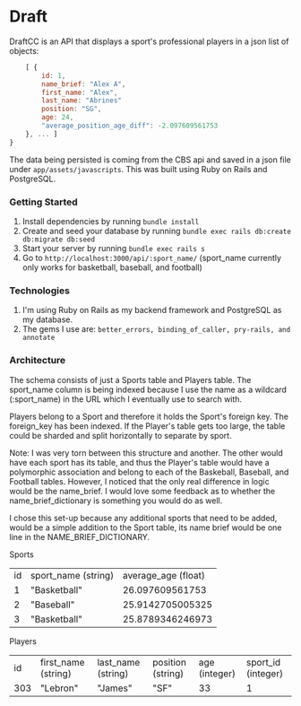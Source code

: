 # Draft

DraftCC is an API that displays a sport's professional players in a json list of objects:

```js
    [ { 
        id: 1,
        name_brief: "Alex A",
        first_name: "Alex", 
        last_name: "Abrines"
        position: "SG",
        age: 24,
        "average_position_age_diff": -2.097609561753
    }, ... ] 
} 
```

The data being persisted is coming from the CBS api and saved in a json file under `app/assets/javascripts`. This was built using Ruby on Rails and PostgreSQL.

### Getting Started

1. Install dependencies by running `bundle install`
2. Create and seed your database by running `bundle exec rails db:create db:migrate db:seed`
3. Start your server by running `bundle exec rails s`
4. Go to `http://localhost:3000/api/:sport_name/` (sport_name currently only works for basketball, baseball, and football)

### Technologies

1. I'm using Ruby on Rails as my backend framework and PostgreSQL as my database.
2. The gems I use are: `better_errors, binding_of_caller, pry-rails, and annotate`


### Architecture

The schema consists of just a Sports table and Players table. The sport_name column is being indexed because I use the name as a wildcard (:sport_name) in the URL which I eventually use to search with.

Players belong to a Sport and therefore it holds the Sport's foreign key. The foreign_key has been indexed. If the Player's table gets too large, the table could be sharded and split horizontally to separate by sport.

Note: I was very torn between this structure and another. The other would have each sport has its table, and thus the Player's table would have a polymorphic association and belong to each of the Baskeball, Baseball, and Football tables. However, I noticed that the only real difference in logic would be the name_brief. I would love some feedback as to whether the name_brief_dictionary is something you would do as well. 

I chose this set-up because any additional sports that need to be added, would be a simple addition to the Sport table, its name brief would be one line in the NAME_BRIEF_DICTIONARY.

Sports
<table>
  <tr>
    <td>id</td>
    <td>sport_name (string)</td>
    <td>average_age (float)</td>
  </tr>
  <tr>
    <td>1</td>
    <td>"Basketball"</td>
    <td>26.097609561753</td>
  </tr>
  <tr>
    <td>2</td>
    <td>"Baseball"</td>
    <td>25.9142705005325</td>
  </tr>
  <tr>
    <td>3</td>
    <td>"Basketball"</td>
    <td>25.8789346246973</td>
  </tr>
</table>

Players
<table>
  <tr>
    <td>id</td>
    <td>first_name (string)</td>
    <td>last_name (string)</td>
    <td>position (string)</td>
    <td>age (integer)</td>
    <td>sport_id (integer)</td>
  </tr>
  <tr>
    <td>303</td>
    <td>"Lebron"</td>
    <td>"James"</td>
    <td>"SF"</td>
    <td>33</td>
    <td>1</td>
  </tr>
</table>